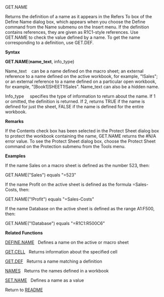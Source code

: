 GET.NAME

Returns the definition of a name as it appears in the Refers To box of
the Define Name dialog box, which appears when you choose the Define
command from the Name submenu on the Insert menu. If the definition
contains references, they are given as R1C1-style references. Use
GET.NAME to check the value defined by a name. To get the name
corresponding to a definition, use GET.DEF.

**Syntax**

**GET.NAME**(**name\_text**, info\_type)

Name\_text&nbsp;&nbsp;&nbsp;&nbsp;can be a name defined on the macro
sheet; an external reference to a name defined on the active workbook,
for example, "\!Sales"; or an external reference to a name defined on a
particular open workbook, for example, "\[Book1\]SHEET1\!Sales".
Name\_text can also be a hidden name.

Info\_type&nbsp;&nbsp;&nbsp;&nbsp; specifies the type of information to
return about the name. If 1 or omitted, the definition is returned. If
2, returns TRUE if the name is defined for just the sheet, FALSE if the
name is defined for the entire workbook.

**Remarks**

If the Contents check box has been selected in the Protect Sheet dialog
box to protect the workbook containing the name, GET.NAME returns the
\#N/A error value. To see the Protect Sheet dialog box, choose the
Protect Sheet command on the Protection submenu from the Tools menu.

**Examples**

If the name Sales on a macro sheet is defined as the number 523, then:

GET.NAME("Sales") equals "=523"

If the name Profit on the active sheet is defined as the formula
=Sales-Costs, then:

GET.NAME("\!Profit") equals "=Sales-Costs"

If the name Database on the active sheet is defined as the range
A1:F500, then:

GET.NAME("\!Database") equals "=R1C1:R500C6"

**Related Functions**

[DEFINE.NAME](DEFINE.NAME.md)&nbsp;&nbsp;&nbsp;Defines a name on the active or macro sheet

[GET.CELL](GET.CELL.md)&nbsp;&nbsp;&nbsp;Returns information about the specified cell

[GET.DEF](GET.DEF.md)&nbsp;&nbsp;&nbsp;Returns a name matching a definition

[NAMES](NAMES.md)&nbsp;&nbsp;&nbsp;Returns the names defined in a workbook

[SET.NAME](SET.NAME.md)&nbsp;&nbsp;&nbsp;Defines a name as a value



Return to [README](README.md)

